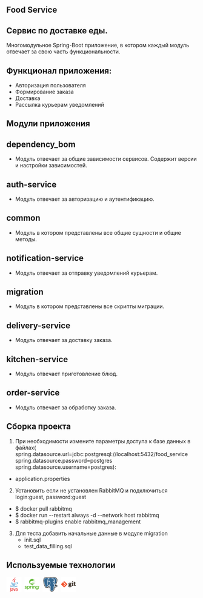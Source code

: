 ## Food Service

## Сервис по доставке еды.
Многомодульное Spring-Boot приложение, в котором каждый модуль отвечает за свою часть функциональности.

## Функционал приложения: 
- Авторизация пользователя
- Формирование заказа
- Доставка
- Рассылка курьерам уведомлений

##  Модули приложения
## dependency_bom
- Модуль отвечает за общие зависимости сервисов. Содержит версии и настройки зависимостей.
## auth-service
- Модуль отвечает за авторизацию и аутентификацию.
## common
- Модуль в котором представлены все общие сущности и общие методы.
## notification-service
- Модуль отвечает за отправку уведомлений курьерам.
## migration
- Модуль в котором представлены все скрипты миграции.
## delivery-service
- Модуль отвечает за доставку заказа.
## kitchen-service
- Модуль отвечает приготовление блюд.
## order-service
- Модуль отвечает за обработку заказа.

## Сборка проекта
1. При необходимости измените параметры доступа к базе данных в файлах(
spring.datasource.url=jdbc:postgresql://localhost:5432/food_service
spring.datasource.password=postgres
spring.datasource.username=postgres):
  - application.properties
2. Установить если не установлен RabbitMQ и подключиться login:guest, password:guest
 - $ docker pull rabbitmq
 - $ docker run --restart always -d --network host rabbitmq
 - $ rabbitmq-plugins enable rabbitmq_management
3. Для теста добавить начальные данные в модуле migration
   - init.sql
   - test_data_filling.sql
  
## Используемые технологии
<div>
  <img src="https://github.com/devicons/devicon/blob/master/icons/java/java-original-wordmark.svg" title="Java" alt="Java" width="40" height="40"/>&nbsp;
  <img src="https://github.com/devicons/devicon/blob/master/icons/spring/spring-original-wordmark.svg" title="Spring" alt="Spring" width="40" height="40"/>&nbsp;
  <img src="https://github.com/devicons/devicon/blob/master/icons/postgresql/postgresql-original.svg" title="PostgreSQL"  alt="PostgreSQL" width="40" height="40"/>&nbsp;
  <img src="https://github.com/devicons/devicon/blob/master/icons/git/git-original-wordmark.svg" title="Git" **alt="Git" width="40" height="40"/>
</div>
